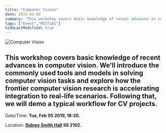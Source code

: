 ```yaml
---
title: "Computer Vision"
date: 2019-02-05
summary: "This workshop covers basic knowledge of recent advances in computer vision. We’ll introduce the commonly used tools and models in solving computer vision tasks and explore how the frontier computer vision research is accelerating integration to real-life scenarios. Following that, we will demo a typical workflow for CV projects."
tags: ["Event","MIST101"]
hideLastModified: true
---
```


![Computer Vision](https://drive.google.com/u/0/uc?id=14EBnu_cJDMBmdEOAUo6RgAXtrdwNVH-0)

This workshop covers basic knowledge of recent advances in computer vision. We’ll introduce the commonly used tools and models in solving computer vision tasks and explore how the frontier computer vision research is accelerating integration to real-life scenarios. Following that, we will demo a typical workflow for CV projects.
---
Date/Time: **Tue, Feb 05 2019, 18:30.**

Location: **[Sidney Smith Hall](http://map.utoronto.ca/utsg/building/033) SS 2102.**
